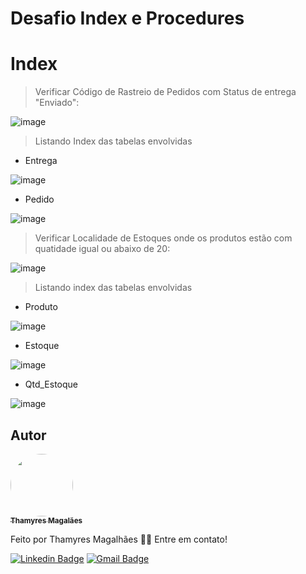# Desafio Index e Procedures

<h1>Index</h1>

> Verificar Código de Rastreio de Pedidos com Status de entrega "Enviado": 

![image](https://user-images.githubusercontent.com/24790794/198850656-0d236e33-3dbb-428e-b431-002c5933e766.png)

> Listando Index das tabelas envolvidas

- Entrega

![image](https://user-images.githubusercontent.com/24790794/198850550-275231cf-1781-4cf3-bb9b-7cb1e6f92778.png)

- Pedido

![image](https://user-images.githubusercontent.com/24790794/198850733-41576191-69d8-4510-8482-417b0314f4f9.png)


> Verificar Localidade de Estoques onde os produtos estão com quatidade igual ou abaixo de 20:

 ![image](https://user-images.githubusercontent.com/24790794/198850698-343dadfa-127c-4b69-a36b-7edee1cdb255.png)

> Listando index das tabelas envolvidas

- Produto 

![image](https://user-images.githubusercontent.com/24790794/198850748-17144521-b1c1-4587-90a8-eabe76fd2dda.png)

- Estoque

![image](https://user-images.githubusercontent.com/24790794/198850761-fb1de822-8f3c-42d5-b4fc-bc6d99778912.png)

- Qtd_Estoque

![image](https://user-images.githubusercontent.com/24790794/198850778-76fd65fb-897c-41bf-89ed-98f8d2f5e435.png)


## Autor

<a href="https://www.linkedin.com/in/thamyres-magalhaes/">
 <img style="border-radius: 50%;" src="https://avatars.githubusercontent.com/u/24790794?v=4" width="100px;" alt=""/>
 <br />
 <sub><b>Thamyres Magalães</b></sub></a> <a href="https://www.linkedin.com/in/thamyres-magalhaes/" title="LinkedIn"></a>
 
Feito por Thamyres Magalhães 👋🏽 Entre em contato!

[![Linkedin Badge](https://img.shields.io/badge/-Thamyres-blue?style=flat-square&logo=Linkedin&logoColor=white&link=https://www.linkedin.com/in/thamyres-magalhaes/)](https://www.linkedin.com/in/thamyres-magalhaes/)
[![Gmail Badge](https://img.shields.io/badge/-pink.thamyres@gmail.com-c14438?style=flat-square&logo=Gmail&logoColor=white&link=mailto:pink.thamyres@gmail.com)](mailto:pink.thamyres@gmail.com)
